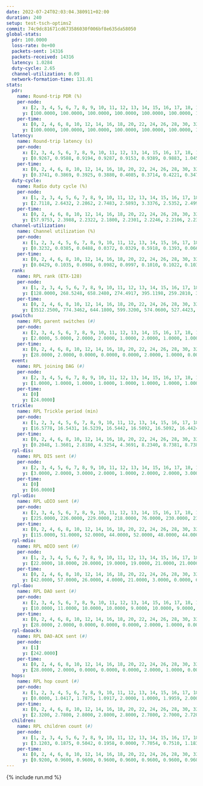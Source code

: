 ```yaml
---
date: 2022-07-24T02:03:04.380911+02:00
duration: 240
setup: test-tsch-optims2
commit: 74c9dc81671cd673586030f006bf8e635da58050
global-stats:
  pdr: 100.0000
  loss-rate: 0e+00
  packets-sent: 14316
  packets-received: 14316
  latency: 1.0284
  duty-cycle: 2.65
  channel-utilization: 0.09
  network-formation-time: 131.01
stats:
  pdr:
    name: Round-trip PDR (%)
    per-node:
      x: [2, 3, 4, 5, 6, 7, 8, 9, 10, 11, 12, 13, 14, 15, 16, 17, 18, 19, 20, 21, 22, 23, 24, 25]
      y: [100.0000, 100.0000, 100.0000, 100.0000, 100.0000, 100.0000, 100.0000, 100.0000, 100.0000, 100.0000, 100.0000, 100.0000, 100.0000, 100.0000, 100.0000, 100.0000, 100.0000, 100.0000, 100.0000, 100.0000, 100.0000, 100.0000, 100.0000, 100.0000]
    per-time:
      x: [0, 2, 4, 6, 8, 10, 12, 14, 16, 18, 20, 22, 24, 26, 28, 30, 32, 34, 36, 38, 40, 42, 44, 46, 48, 50, 52, 54, 56, 58, 60, 62, 64, 66, 68, 70, 72, 74, 76, 78, 80, 82, 84, 86, 88, 90, 92, 94, 96, 98, 100, 102, 104, 106, 108, 110, 112, 114, 116, 118, 120, 122, 124, 126, 128, 130, 132, 134, 136, 138, 140, 142, 144, 146, 148, 150, 152, 154, 156, 158, 160, 162, 164, 166, 168, 170, 172, 174, 176, 178, 180, 182, 184, 186, 188, 190, 192, 194, 196, 198, 200, 202, 204, 206, 208, 210, 212, 214, 216, 218, 220, 222, 224, 226, 228, 230, 232, 234, 236, 238]
      y: [100.0000, 100.0000, 100.0000, 100.0000, 100.0000, 100.0000, 100.0000, 100.0000, 100.0000, 100.0000, 100.0000, 100.0000, 100.0000, 100.0000, 100.0000, 100.0000, 100.0000, 100.0000, 100.0000, 100.0000, 100.0000, 100.0000, 100.0000, 100.0000, 100.0000, 100.0000, 100.0000, 100.0000, 100.0000, 100.0000, 100.0000, 100.0000, 100.0000, 100.0000, 100.0000, 100.0000, 100.0000, 100.0000, 100.0000, 100.0000, 100.0000, 100.0000, 100.0000, 100.0000, 100.0000, 100.0000, 100.0000, 100.0000, 100.0000, 100.0000, 100.0000, 100.0000, 100.0000, 100.0000, 100.0000, 100.0000, 100.0000, 100.0000, 100.0000, 100.0000, 100.0000, 100.0000, 100.0000, 100.0000, 100.0000, 100.0000, 100.0000, 100.0000, 100.0000, 100.0000, 100.0000, 100.0000, 100.0000, 100.0000, 100.0000, 100.0000, 100.0000, 100.0000, 100.0000, 100.0000, 100.0000, 100.0000, 100.0000, 100.0000, 100.0000, 100.0000, 100.0000, 100.0000, 100.0000, 100.0000, 100.0000, 100.0000, 100.0000, 100.0000, 100.0000, 100.0000, 100.0000, 100.0000, 100.0000, 100.0000, 100.0000, 100.0000, 100.0000, 100.0000, 100.0000, 100.0000, 100.0000, 100.0000, 100.0000, 100.0000, 100.0000, 100.0000, 100.0000, 100.0000, 100.0000, 100.0000, 100.0000, 100.0000, 100.0000, 100.0000]
  latency:
    name: Round-trip latency (s)
    per-node:
      x: [2, 3, 4, 5, 6, 7, 8, 9, 10, 11, 12, 13, 14, 15, 16, 17, 18, 19, 20, 21, 22, 23, 24, 25]
      y: [0.9267, 0.9588, 0.9194, 0.9287, 0.9153, 0.9389, 0.9883, 1.0455, 0.9592, 1.0117, 0.9514, 0.9577, 1.1381, 0.9672, 1.0544, 1.0418, 1.0595, 1.0054, 1.1773, 1.1330, 1.0949, 1.2137, 1.1660, 1.1582]
    per-time:
      x: [0, 2, 4, 6, 8, 10, 12, 14, 16, 18, 20, 22, 24, 26, 28, 30, 32, 34, 36, 38, 40, 42, 44, 46, 48, 50, 52, 54, 56, 58, 60, 62, 64, 66, 68, 70, 72, 74, 76, 78, 80, 82, 84, 86, 88, 90, 92, 94, 96, 98, 100, 102, 104, 106, 108, 110, 112, 114, 116, 118, 120, 122, 124, 126, 128, 130, 132, 134, 136, 138, 140, 142, 144, 146, 148, 150, 152, 154, 156, 158, 160, 162, 164, 166, 168, 170, 172, 174, 176, 178, 180, 182, 184, 186, 188, 190, 192, 194, 196, 198, 200, 202, 204, 206, 208, 210, 212, 214, 216, 218, 220, 222, 224, 226, 228, 230, 232, 234, 236, 238]
      y: [0.3741, 0.3869, 0.3925, 0.3880, 0.4085, 0.3714, 0.4221, 0.3473, 0.3756, 0.3867, 0.3748, 0.3384, 0.3825, 0.3729, 0.4045, 0.3709, 0.4487, 0.4244, 0.3842, 0.3590, 0.3882, 0.3760, 0.6444, 0.5958, 0.5118, 0.4888, 0.3917, 0.4046, 0.9870, 1.1133, 0.8913, 0.6466, 0.4751, 0.4814, 0.9908, 1.2867, 1.2630, 1.2337, 0.8984, 0.6005, 1.0421, 1.2809, 1.3057, 1.2762, 1.2937, 1.2543, 1.2369, 1.2976, 1.2867, 1.2997, 1.2931, 1.2807, 1.2964, 1.2926, 1.2796, 1.3009, 1.2894, 1.2734, 1.3082, 1.2868, 1.2850, 1.2545, 1.2736, 1.2830, 1.2748, 1.2765, 1.2774, 1.2765, 1.2748, 1.2777, 1.2554, 1.2876, 1.2496, 1.2713, 1.2690, 1.2867, 1.2409, 1.2667, 1.2888, 1.2671, 1.2703, 1.2583, 1.2495, 1.2561, 1.2482, 1.2351, 1.2600, 1.2624, 1.2855, 1.2549, 1.2741, 1.2663, 1.2731, 1.2680, 1.2581, 1.2384, 1.2742, 1.2509, 1.2632, 1.2666, 1.2705, 1.2767, 1.2642, 1.2534, 1.2544, 1.2321, 1.2597, 1.2574, 1.2406, 1.2764, 1.2389, 1.2479, 1.2500, 1.2392, 1.2466, 1.2479, 1.2504, 1.2617, 1.2509, 1.2252]
  duty-cycle:
    name: Radio duty cycle (%)
    per-node:
      x: [1, 2, 3, 4, 5, 6, 7, 8, 9, 10, 11, 12, 13, 14, 15, 16, 17, 18, 19, 20, 21, 22, 23, 24, 25]
      y: [2.7118, 2.6432, 2.2862, 2.7483, 2.5893, 3.3376, 2.5352, 2.4999, 2.5821, 2.5073, 2.4639, 2.3877, 2.6601, 2.5572, 2.8590, 2.6144, 2.6698, 2.6948, 2.7408, 2.6317, 2.6974, 2.6396, 2.6812, 2.8769, 2.7144]
    per-time:
      x: [0, 2, 4, 6, 8, 10, 12, 14, 16, 18, 20, 22, 24, 26, 28, 30, 32, 34, 36, 38, 40, 42, 44, 46, 48, 50, 52, 54, 56, 58, 60, 62, 64, 66, 68, 70, 72, 74, 76, 78, 80, 82, 84, 86, 88, 90, 92, 94, 96, 98, 100, 102, 104, 106, 108, 110, 112, 114, 116, 118, 120, 122, 124, 126, 128, 130, 132, 134, 136, 138, 140, 142, 144, 146, 148, 150, 152, 154, 156, 158, 160, 162, 164, 166, 168, 170, 172, 174, 176, 178, 180, 182, 184, 186, 188, 190, 192, 194, 196, 198, 200, 202, 204, 206, 208, 210, 212, 214, 216, 218, 220, 222, 224, 226, 228, 230, 232, 234, 236, 238, 240]
      y: [57.9753, 2.3988, 2.2322, 2.1800, 2.2301, 2.2246, 2.2106, 2.2317, 2.2090, 2.2212, 2.2008, 2.2000, 2.1823, 2.1883, 2.2224, 2.2468, 2.2130, 2.2346, 2.2086, 2.1875, 2.1925, 2.1927, 2.1323, 2.2158, 2.1947, 2.2151, 2.1903, 2.1961, 2.1815, 2.2075, 2.1892, 2.2148, 2.1893, 2.1953, 2.1437, 2.1912, 2.1924, 2.1805, 2.1876, 2.1933, 2.1920, 2.1986, 2.1782, 2.2273, 2.1801, 2.1896, 2.1779, 2.1882, 2.1852, 2.1866, 2.1854, 2.1703, 2.1808, 2.1862, 2.1782, 2.1819, 2.1891, 2.1864, 2.1907, 2.1530, 2.1929, 2.1918, 2.1791, 2.1688, 2.1822, 2.1772, 2.1787, 2.1829, 2.1240, 2.1835, 2.1904, 2.1776, 2.1829, 2.1596, 2.1832, 2.1819, 2.2009, 2.1927, 2.1783, 2.1921, 2.1822, 2.1901, 2.1751, 2.1799, 2.1808, 2.1839, 2.1801, 2.1793, 2.1797, 2.1203, 2.1783, 2.1895, 2.1892, 2.1919, 2.1896, 2.1859, 2.1857, 2.1824, 2.1743, 2.1853, 2.1894, 2.1931, 2.1921, 2.1854, 2.1922, 2.1833, 2.1586, 2.1943, 2.1886, 2.1687, 2.1823, 2.1854, 2.1906, 2.1862, 2.1891, 2.1862, 2.1853, 2.1752, 2.1868, 2.1958, 2.2074]
  channel-utilization:
    name: Channel utilization (%)
    per-node:
      x: [1, 2, 3, 4, 5, 6, 7, 8, 9, 10, 11, 12, 13, 14, 15, 16, 17, 18, 19, 20, 21, 22, 23, 24, 25]
      y: [0.3232, 0.0385, 0.0488, 0.0372, 0.0329, 0.5918, 0.1393, 0.0668, 0.0324, 0.0330, 0.0380, 0.0651, 0.0644, 0.0346, 0.2022, 0.0491, 0.0348, 0.1310, 0.0622, 0.0330, 0.0352, 0.0486, 0.0334, 0.0340, 0.0320]
    per-time:
      x: [0, 2, 4, 6, 8, 10, 12, 14, 16, 18, 20, 22, 24, 26, 28, 30, 32, 34, 36, 38, 40, 42, 44, 46, 48, 50, 52, 54, 56, 58, 60, 62, 64, 66, 68, 70, 72, 74, 76, 78, 80, 82, 84, 86, 88, 90, 92, 94, 96, 98, 100, 102, 104, 106, 108, 110, 112, 114, 116, 118, 120, 122, 124, 126, 128, 130, 132, 134, 136, 138, 140, 142, 144, 146, 148, 150, 152, 154, 156, 158, 160, 162, 164, 166, 168, 170, 172, 174, 176, 178, 180, 182, 184, 186, 188, 190, 192, 194, 196, 198, 200, 202, 204, 206, 208, 210, 212, 214, 216, 218, 220, 222, 224, 226, 228, 230, 232, 234, 236, 238, 240]
      y: [0.0429, 0.1035, 0.0986, 0.0982, 0.0997, 0.1010, 0.1022, 0.1033, 0.0942, 0.1007, 0.0937, 0.0950, 0.0868, 0.0900, 0.1013, 0.1075, 0.0972, 0.1050, 0.0970, 0.0904, 0.0924, 0.0906, 0.0812, 0.0962, 0.0904, 0.0978, 0.0909, 0.0932, 0.0876, 0.0958, 0.0913, 0.0963, 0.0903, 0.0924, 0.0854, 0.0893, 0.0910, 0.0861, 0.0885, 0.0912, 0.0890, 0.0914, 0.0845, 0.1021, 0.0859, 0.0891, 0.0863, 0.0897, 0.0880, 0.0888, 0.0881, 0.0826, 0.0883, 0.0886, 0.0873, 0.0897, 0.0886, 0.0909, 0.0877, 0.0921, 0.0896, 0.0895, 0.0884, 0.0824, 0.0880, 0.0857, 0.0854, 0.0862, 0.0783, 0.0849, 0.0902, 0.0872, 0.0886, 0.0809, 0.0888, 0.0872, 0.0909, 0.0925, 0.0845, 0.0924, 0.0887, 0.0916, 0.0843, 0.0878, 0.0835, 0.0864, 0.0865, 0.0855, 0.0873, 0.0770, 0.0884, 0.0905, 0.0900, 0.0899, 0.0900, 0.0883, 0.0875, 0.0873, 0.0857, 0.0885, 0.0918, 0.0918, 0.0904, 0.0890, 0.0901, 0.0863, 0.0783, 0.0911, 0.0897, 0.0830, 0.0868, 0.0875, 0.0899, 0.0874, 0.0876, 0.0891, 0.0892, 0.0848, 0.0874, 0.0937, 0.0998]
  rank:
    name: RPL rank (ETX-128)
    per-node:
      x: [1, 2, 3, 4, 5, 6, 7, 8, 9, 10, 11, 12, 13, 14, 15, 16, 17, 18, 19, 20, 21, 22, 23, 24, 25]
      y: [128.0000, 268.5248, 658.2480, 274.4917, 395.1198, 259.2810, 397.7119, 394.0539, 536.2531, 423.0041, 452.3693, 388.0290, 457.6116, 580.8816, 430.2521, 595.2379, 541.5473, 562.1322, 580.1660, 694.7686, 706.5244, 617.7314, 735.1240, 707.2510, 1025.5894]
    per-time:
      x: [0, 2, 4, 6, 8, 10, 12, 14, 16, 18, 20, 22, 24, 26, 28, 30, 32, 34, 36, 38, 40, 42, 44, 46, 48, 50, 52, 54, 56, 58, 60, 62, 64, 66, 68, 70, 72, 74, 76, 78, 80, 82, 84, 86, 88, 90, 92, 94, 96, 98, 100, 102, 104, 106, 108, 110, 112, 114, 116, 118, 120, 122, 124, 126, 128, 130, 132, 134, 136, 138, 140, 142, 144, 146, 148, 150, 152, 154, 156, 158, 160, 162, 164, 166, 168, 170, 172, 174, 176, 178, 180, 182, 184, 186, 188, 190, 192, 194, 196, 198, 200, 202, 204, 206, 208, 210, 212, 214, 216, 218, 220, 222, 224, 226, 228, 230, 232, 234, 236, 238, 240]
      y: [3512.2500, 774.3462, 644.1800, 599.3200, 574.0600, 527.4423, 532.9216, 541.2600, 547.8800, 534.6000, 547.6600, 558.4200, 555.7843, 540.8600, 540.1000, 550.6667, 533.4423, 511.5490, 501.3000, 503.1600, 498.2353, 497.4038, 488.4400, 481.8000, 479.3200, 485.7200, 483.5800, 485.1765, 482.5800, 489.3800, 485.6000, 491.8235, 489.2600, 490.0400, 485.5000, 489.9000, 490.6154, 484.9000, 484.9600, 483.7200, 482.9800, 483.2000, 478.5882, 478.8627, 474.0600, 475.6200, 472.7400, 472.4314, 473.5472, 475.0400, 483.7059, 479.7800, 483.9200, 483.5000, 484.6863, 483.4314, 482.3000, 479.4400, 480.7000, 482.6200, 483.2885, 482.1200, 481.9000, 481.9400, 479.0600, 478.8431, 476.0000, 475.5600, 470.2353, 481.7200, 486.6275, 481.9200, 485.9600, 490.2692, 478.5098, 470.8400, 479.2200, 479.2600, 472.2600, 471.2000, 475.6538, 456.9216, 454.1400, 453.8000, 451.6600, 451.6800, 451.4600, 452.8200, 452.7000, 451.7647, 452.2800, 449.8600, 453.8431, 451.2800, 454.0200, 454.4200, 455.1600, 454.0980, 456.1800, 452.8200, 453.6200, 456.2600, 456.0400, 455.8600, 461.7600, 460.3000, 462.6538, 459.0600, 461.4706, 453.9400, 457.2400, 455.5200, 455.7400, 459.7400, 459.7800, 460.5000, 460.1600, 456.3200, 454.8800, 456.1961, 451.6800]
  pswitch:
    name: RPL parent switches (#)
    per-node:
      x: [2, 3, 4, 5, 6, 7, 8, 9, 10, 11, 12, 13, 14, 15, 16, 17, 18, 19, 20, 21, 22, 23, 24, 25]
      y: [2.0000, 5.0000, 2.0000, 2.0000, 1.0000, 2.0000, 1.0000, 1.0000, 2.0000, 1.0000, 1.0000, 2.0000, 5.0000, 2.0000, 8.0000, 3.0000, 2.0000, 1.0000, 2.0000, 6.0000, 2.0000, 10.0000, 4.0000, 6.0000]
    per-time:
      x: [0, 2, 4, 6, 8, 10, 12, 14, 16, 18, 20, 22, 24, 26, 28, 30, 32, 34, 36, 38, 40, 42, 44, 46, 48, 50, 52, 54, 56, 58, 60, 62, 64, 66, 68, 70, 72, 74, 76, 78, 80, 82, 84, 86, 88, 90, 92, 94, 96, 98, 100, 102, 104, 106, 108, 110, 112, 114, 116, 118, 120, 122, 124, 126, 128, 130, 132, 134, 136, 138, 140, 142, 144, 146, 148, 150, 152, 154, 156, 158, 160, 162, 164, 166, 168, 170, 172, 174, 176, 178, 180, 182, 184, 186, 188, 190, 192, 194, 196, 198, 200, 202, 204, 206, 208, 210, 212, 214, 216, 218, 220, 222, 224, 226, 228, 230, 232, 234, 236, 238]
      y: [28.0000, 2.0000, 0.0000, 0.0000, 0.0000, 2.0000, 1.0000, 0.0000, 0.0000, 0.0000, 0.0000, 0.0000, 1.0000, 0.0000, 0.0000, 1.0000, 2.0000, 1.0000, 0.0000, 0.0000, 1.0000, 2.0000, 0.0000, 0.0000, 0.0000, 0.0000, 0.0000, 1.0000, 0.0000, 0.0000, 0.0000, 1.0000, 0.0000, 0.0000, 0.0000, 0.0000, 2.0000, 0.0000, 0.0000, 0.0000, 0.0000, 0.0000, 1.0000, 1.0000, 0.0000, 0.0000, 0.0000, 1.0000, 3.0000, 0.0000, 1.0000, 0.0000, 0.0000, 0.0000, 1.0000, 1.0000, 0.0000, 0.0000, 0.0000, 0.0000, 2.0000, 0.0000, 0.0000, 0.0000, 0.0000, 1.0000, 1.0000, 0.0000, 1.0000, 0.0000, 1.0000, 0.0000, 0.0000, 2.0000, 1.0000, 0.0000, 0.0000, 0.0000, 0.0000, 0.0000, 2.0000, 1.0000, 0.0000, 0.0000, 0.0000, 0.0000, 0.0000, 0.0000, 0.0000, 1.0000, 0.0000, 0.0000, 1.0000, 0.0000, 0.0000, 0.0000, 0.0000, 1.0000, 0.0000, 0.0000, 0.0000, 0.0000, 0.0000, 0.0000, 0.0000, 0.0000, 2.0000, 0.0000, 1.0000, 0.0000, 0.0000, 0.0000, 0.0000, 0.0000, 0.0000, 0.0000, 0.0000, 0.0000, 0.0000, 1.0000]
  event:
    name: RPL joining DAG (#)
    per-node:
      x: [2, 3, 4, 5, 6, 7, 8, 9, 10, 11, 12, 13, 14, 15, 16, 17, 18, 19, 20, 21, 22, 23, 24, 25]
      y: [1.0000, 1.0000, 1.0000, 1.0000, 1.0000, 1.0000, 1.0000, 1.0000, 1.0000, 1.0000, 1.0000, 1.0000, 1.0000, 1.0000, 1.0000, 1.0000, 1.0000, 1.0000, 1.0000, 1.0000, 1.0000, 1.0000, 1.0000, 1.0000]
    per-time:
      x: [0]
      y: [24.0000]
  trickle:
    name: RPL Trickle period (min)
    per-node:
      x: [1, 2, 3, 4, 5, 6, 7, 8, 9, 10, 11, 12, 13, 14, 15, 16, 17, 18, 19, 20, 21, 22, 23, 24, 25]
      y: [16.5778, 16.5431, 16.5239, 16.5442, 16.5092, 16.5092, 16.4424, 16.5766, 16.5766, 16.5803, 16.5766, 16.5766, 16.5792, 16.3851, 16.5341, 16.4875, 16.5829, 16.5273, 16.5755, 16.5104, 16.5483, 16.5092, 16.4353, 16.5840, 16.4362]
    per-time:
      x: [0, 2, 4, 6, 8, 10, 12, 14, 16, 18, 20, 22, 24, 26, 28, 30, 32, 34, 36, 38, 40, 42, 44, 46, 48, 50, 52, 54, 56, 58, 60, 62, 64, 66, 68, 70, 72, 74, 76, 78, 80, 82, 84, 86, 88, 90, 92, 94, 96, 98, 100, 102, 104, 106, 108, 110, 112, 114, 116, 118, 120, 122, 124, 126, 128, 130, 132, 134, 136, 138, 140, 142, 144, 146, 148, 150, 152, 154, 156, 158, 160, 162, 164, 166, 168, 170, 172, 174, 176, 178, 180, 182, 184, 186, 188, 190, 192, 194, 196, 198, 200, 202, 204, 206, 208, 210, 212, 214, 216, 218, 220, 222, 224, 226, 228, 230, 232, 234, 236, 238, 240]
      y: [0.2048, 1.3601, 2.8180, 4.3254, 4.3691, 8.2340, 8.7381, 8.7381, 8.7381, 15.3791, 17.4763, 17.4763, 17.4763, 17.4763, 17.4763, 17.4763, 17.4763, 17.4763, 17.4763, 17.4763, 17.4763, 17.4763, 17.4763, 17.4763, 17.4763, 17.4763, 17.4763, 17.4763, 17.4763, 17.4763, 17.4763, 17.4763, 17.4763, 17.4763, 17.4763, 17.4763, 17.4763, 17.4763, 17.4763, 17.4763, 17.4763, 17.4763, 17.4763, 17.4763, 17.4763, 17.4763, 17.4763, 17.4763, 17.4763, 17.4763, 17.4763, 17.4763, 17.4763, 17.4763, 17.4763, 17.4763, 17.4763, 17.4763, 17.4763, 17.4763, 17.4763, 17.4763, 17.4763, 17.4763, 17.4763, 17.4763, 17.4763, 17.4763, 17.4763, 17.4763, 17.4763, 17.4763, 17.4763, 17.4763, 17.4763, 17.4763, 17.4763, 17.4763, 17.4763, 17.4763, 17.4763, 17.4763, 17.4763, 17.4763, 17.4763, 17.4763, 17.4763, 17.4763, 17.4763, 17.4763, 17.4763, 17.4763, 17.4763, 17.4763, 17.4763, 17.4763, 17.4763, 17.4763, 17.4763, 17.4763, 17.4763, 17.4763, 17.4763, 17.4763, 17.4763, 17.4763, 17.4763, 17.4763, 17.4763, 17.4763, 17.4763, 17.4763, 17.4763, 17.4763, 17.4763, 17.4763, 17.4763, 17.4763, 17.4763, 17.4763, 17.4763]
  rpl-dis:
    name: RPL DIS sent (#)
    per-node:
      x: [2, 3, 4, 5, 6, 7, 8, 9, 10, 11, 12, 13, 14, 15, 16, 17, 18, 19, 20, 21, 22, 23, 24, 25]
      y: [3.0000, 2.0000, 3.0000, 2.0000, 1.0000, 2.0000, 2.0000, 3.0000, 3.0000, 2.0000, 2.0000, 3.0000, 3.0000, 2.0000, 2.0000, 4.0000, 2.0000, 4.0000, 3.0000, 4.0000, 3.0000, 3.0000, 3.0000, 5.0000]
    per-time:
      x: [0]
      y: [66.0000]
  rpl-udio:
    name: RPL uDIO sent (#)
    per-node:
      x: [2, 3, 4, 5, 6, 7, 8, 9, 10, 11, 12, 13, 14, 15, 16, 17, 18, 19, 20, 21, 22, 23, 24, 25]
      y: [225.0000, 226.0000, 229.0000, 218.0000, 76.0000, 230.0000, 234.0000, 229.0000, 227.0000, 230.0000, 210.0000, 205.0000, 230.0000, 150.0000, 225.0000, 243.0000, 165.0000, 200.0000, 227.0000, 248.0000, 227.0000, 229.0000, 218.0000, 186.0000]
    per-time:
      x: [0, 2, 4, 6, 8, 10, 12, 14, 16, 18, 20, 22, 24, 26, 28, 30, 32, 34, 36, 38, 40, 42, 44, 46, 48, 50, 52, 54, 56, 58, 60, 62, 64, 66, 68, 70, 72, 74, 76, 78, 80, 82, 84, 86, 88, 90, 92, 94, 96, 98, 100, 102, 104, 106, 108, 110, 112, 114, 116, 118, 120, 122, 124, 126, 128, 130, 132, 134, 136, 138, 140, 142, 144, 146, 148, 150, 152, 154, 156, 158, 160, 162, 164, 166, 168, 170, 172, 174, 176, 178, 180, 182, 184, 186, 188, 190, 192, 194, 196, 198, 200, 202, 204, 206, 208, 210, 212, 214, 216, 218, 220, 222, 224, 226, 228, 230, 232, 234, 236, 238, 240]
      y: [115.0000, 51.0000, 52.0000, 44.0000, 52.0000, 48.0000, 44.0000, 50.0000, 51.0000, 50.0000, 41.0000, 48.0000, 34.0000, 37.0000, 42.0000, 49.0000, 50.0000, 47.0000, 42.0000, 35.0000, 28.0000, 26.0000, 52.0000, 48.0000, 39.0000, 53.0000, 40.0000, 39.0000, 34.0000, 34.0000, 47.0000, 47.0000, 44.0000, 43.0000, 43.0000, 39.0000, 34.0000, 45.0000, 45.0000, 46.0000, 46.0000, 40.0000, 40.0000, 40.0000, 43.0000, 49.0000, 46.0000, 46.0000, 37.0000, 43.0000, 35.0000, 38.0000, 44.0000, 47.0000, 43.0000, 36.0000, 40.0000, 35.0000, 43.0000, 46.0000, 50.0000, 44.0000, 35.0000, 40.0000, 28.0000, 35.0000, 36.0000, 47.0000, 44.0000, 47.0000, 44.0000, 42.0000, 32.0000, 37.0000, 39.0000, 45.0000, 52.0000, 43.0000, 36.0000, 35.0000, 35.0000, 37.0000, 44.0000, 46.0000, 44.0000, 38.0000, 40.0000, 33.0000, 41.0000, 44.0000, 50.0000, 48.0000, 45.0000, 44.0000, 33.0000, 36.0000, 37.0000, 48.0000, 42.0000, 46.0000, 40.0000, 31.0000, 34.0000, 43.0000, 41.0000, 47.0000, 46.0000, 41.0000, 40.0000, 33.0000, 29.0000, 36.0000, 44.0000, 51.0000, 46.0000, 49.0000, 32.0000, 33.0000, 34.0000, 43.0000, 7.0000]
  rpl-mdio:
    name: RPL mDIO sent (#)
    per-node:
      x: [1, 2, 3, 4, 5, 6, 7, 8, 9, 10, 11, 12, 13, 14, 15, 16, 17, 18, 19, 20, 21, 22, 23, 24, 25]
      y: [22.0000, 18.0000, 20.0000, 19.0000, 19.0000, 21.0000, 21.0000, 20.0000, 18.0000, 18.0000, 20.0000, 19.0000, 18.0000, 21.0000, 20.0000, 19.0000, 19.0000, 20.0000, 18.0000, 21.0000, 18.0000, 21.0000, 21.0000, 20.0000, 19.0000]
    per-time:
      x: [0, 2, 4, 6, 8, 10, 12, 14, 16, 18, 20, 22, 24, 26, 28, 30, 32, 34, 36, 38, 40, 42, 44, 46, 48, 50, 52, 54, 56, 58, 60, 62, 64, 66, 68, 70, 72, 74, 76, 78, 80, 82, 84, 86, 88, 90, 92, 94, 96, 98, 100, 102, 104, 106, 108, 110, 112, 114, 116, 118, 120, 122, 124, 126, 128, 130, 132, 134, 136, 138, 140, 142, 144, 146, 148, 150, 152, 154, 156, 158, 160, 162, 164, 166, 168, 170, 172, 174, 176, 178, 180, 182, 184, 186, 188, 190, 192, 194, 196, 198, 200, 202, 204, 206, 208, 210, 212, 214, 216, 218, 220, 222, 224, 226, 228, 230, 232, 234, 236, 238, 240]
      y: [42.0000, 57.0000, 26.0000, 4.0000, 21.0000, 3.0000, 0.0000, 6.0000, 14.0000, 5.0000, 0.0000, 0.0000, 0.0000, 2.0000, 8.0000, 5.0000, 5.0000, 3.0000, 2.0000, 0.0000, 0.0000, 0.0000, 2.0000, 8.0000, 4.0000, 7.0000, 3.0000, 1.0000, 0.0000, 0.0000, 0.0000, 8.0000, 3.0000, 6.0000, 6.0000, 2.0000, 0.0000, 0.0000, 0.0000, 0.0000, 7.0000, 6.0000, 3.0000, 8.0000, 1.0000, 0.0000, 0.0000, 0.0000, 1.0000, 7.0000, 8.0000, 4.0000, 5.0000, 0.0000, 0.0000, 0.0000, 0.0000, 3.0000, 10.0000, 3.0000, 3.0000, 5.0000, 1.0000, 0.0000, 0.0000, 0.0000, 6.0000, 4.0000, 8.0000, 4.0000, 3.0000, 0.0000, 0.0000, 0.0000, 0.0000, 4.0000, 7.0000, 5.0000, 8.0000, 1.0000, 0.0000, 0.0000, 0.0000, 3.0000, 6.0000, 6.0000, 4.0000, 6.0000, 0.0000, 0.0000, 0.0000, 0.0000, 5.0000, 7.0000, 4.0000, 4.0000, 5.0000, 0.0000, 0.0000, 0.0000, 0.0000, 2.0000, 4.0000, 7.0000, 10.0000, 2.0000, 0.0000, 0.0000, 0.0000, 1.0000, 0.0000, 8.0000, 7.0000, 5.0000, 4.0000, 0.0000, 0.0000, 0.0000, 3.0000, 7.0000, 2.0000]
  rpl-dao:
    name: RPL DAO sent (#)
    per-node:
      x: [2, 3, 4, 5, 6, 7, 8, 9, 10, 11, 12, 13, 14, 15, 16, 17, 18, 19, 20, 21, 22, 23, 24, 25]
      y: [10.0000, 11.0000, 10.0000, 10.0000, 9.0000, 10.0000, 9.0000, 9.0000, 9.0000, 9.0000, 9.0000, 10.0000, 11.0000, 10.0000, 14.0000, 9.0000, 9.0000, 9.0000, 9.0000, 11.0000, 10.0000, 13.0000, 10.0000, 12.0000]
    per-time:
      x: [0, 2, 4, 6, 8, 10, 12, 14, 16, 18, 20, 22, 24, 26, 28, 30, 32, 34, 36, 38, 40, 42, 44, 46, 48, 50, 52, 54, 56, 58, 60, 62, 64, 66, 68, 70, 72, 74, 76, 78, 80, 82, 84, 86, 88, 90, 92, 94, 96, 98, 100, 102, 104, 106, 108, 110, 112, 114, 116, 118, 120, 122, 124, 126, 128, 130, 132, 134, 136, 138, 140, 142, 144, 146, 148, 150, 152, 154, 156, 158, 160, 162, 164, 166, 168, 170, 172, 174, 176, 178, 180, 182, 184, 186, 188, 190, 192, 194, 196, 198, 200, 202, 204, 206, 208, 210, 212, 214, 216, 218, 220, 222, 224, 226, 228, 230, 232, 234, 236, 238]
      y: [28.0000, 2.0000, 0.0000, 0.0000, 0.0000, 2.0000, 1.0000, 0.0000, 0.0000, 0.0000, 0.0000, 0.0000, 1.0000, 0.0000, 19.0000, 2.0000, 2.0000, 1.0000, 0.0000, 2.0000, 1.0000, 2.0000, 0.0000, 0.0000, 0.0000, 0.0000, 1.0000, 1.0000, 11.0000, 4.0000, 2.0000, 2.0000, 0.0000, 0.0000, 3.0000, 1.0000, 2.0000, 0.0000, 0.0000, 0.0000, 0.0000, 1.0000, 7.0000, 9.0000, 1.0000, 1.0000, 0.0000, 1.0000, 6.0000, 1.0000, 1.0000, 0.0000, 0.0000, 0.0000, 1.0000, 2.0000, 2.0000, 10.0000, 0.0000, 1.0000, 2.0000, 1.0000, 4.0000, 1.0000, 1.0000, 2.0000, 1.0000, 0.0000, 1.0000, 2.0000, 1.0000, 8.0000, 1.0000, 2.0000, 2.0000, 1.0000, 2.0000, 2.0000, 1.0000, 2.0000, 2.0000, 2.0000, 1.0000, 0.0000, 0.0000, 8.0000, 1.0000, 0.0000, 2.0000, 2.0000, 1.0000, 3.0000, 2.0000, 2.0000, 1.0000, 1.0000, 2.0000, 1.0000, 0.0000, 5.0000, 4.0000, 0.0000, 2.0000, 1.0000, 0.0000, 3.0000, 2.0000, 2.0000, 2.0000, 1.0000, 0.0000, 2.0000, 0.0000, 3.0000, 5.0000, 1.0000, 1.0000, 2.0000, 0.0000, 4.0000]
  rpl-daoack:
    name: RPL DAO-ACK sent (#)
    per-node:
      x: [1]
      y: [242.0000]
    per-time:
      x: [0, 2, 4, 6, 8, 10, 12, 14, 16, 18, 20, 22, 24, 26, 28, 30, 32, 34, 36, 38, 40, 42, 44, 46, 48, 50, 52, 54, 56, 58, 60, 62, 64, 66, 68, 70, 72, 74, 76, 78, 80, 82, 84, 86, 88, 90, 92, 94, 96, 98, 100, 102, 104, 106, 108, 110, 112, 114, 116, 118, 120, 122, 124, 126, 128, 130, 132, 134, 136, 138, 140, 142, 144, 146, 148, 150, 152, 154, 156, 158, 160, 162, 164, 166, 168, 170, 172, 174, 176, 178, 180, 182, 184, 186, 188, 190, 192, 194, 196, 198, 200, 202, 204, 206, 208, 210, 212, 214, 216, 218, 220, 222, 224, 226, 228, 230, 232, 234, 236, 238]
      y: [28.0000, 2.0000, 0.0000, 0.0000, 0.0000, 2.0000, 1.0000, 0.0000, 0.0000, 0.0000, 0.0000, 0.0000, 1.0000, 0.0000, 19.0000, 2.0000, 2.0000, 1.0000, 0.0000, 2.0000, 1.0000, 2.0000, 0.0000, 0.0000, 0.0000, 0.0000, 1.0000, 1.0000, 11.0000, 4.0000, 2.0000, 2.0000, 0.0000, 0.0000, 3.0000, 1.0000, 2.0000, 0.0000, 0.0000, 0.0000, 0.0000, 1.0000, 7.0000, 9.0000, 1.0000, 1.0000, 0.0000, 1.0000, 6.0000, 1.0000, 1.0000, 0.0000, 0.0000, 0.0000, 1.0000, 2.0000, 2.0000, 10.0000, 0.0000, 1.0000, 2.0000, 1.0000, 4.0000, 1.0000, 1.0000, 2.0000, 1.0000, 0.0000, 1.0000, 2.0000, 1.0000, 8.0000, 1.0000, 2.0000, 2.0000, 1.0000, 2.0000, 2.0000, 1.0000, 2.0000, 2.0000, 2.0000, 1.0000, 0.0000, 0.0000, 8.0000, 1.0000, 0.0000, 2.0000, 2.0000, 1.0000, 3.0000, 2.0000, 2.0000, 1.0000, 1.0000, 2.0000, 1.0000, 0.0000, 5.0000, 4.0000, 0.0000, 2.0000, 1.0000, 0.0000, 3.0000, 2.0000, 2.0000, 2.0000, 1.0000, 0.0000, 2.0000, 0.0000, 3.0000, 5.0000, 1.0000, 1.0000, 2.0000, 0.0000, 4.0000]
  hops:
    name: RPL hop count (#)
    per-node:
      x: [1, 2, 3, 4, 5, 6, 7, 8, 9, 10, 11, 12, 13, 14, 15, 16, 17, 18, 19, 20, 21, 22, 23, 24, 25]
      y: [0.0000, 1.0417, 1.7875, 1.0917, 2.0000, 1.0000, 1.9959, 2.0000, 3.0000, 2.1750, 2.0000, 2.0000, 2.5000, 3.1583, 2.1667, 3.0125, 2.9458, 3.0000, 3.1667, 4.0000, 3.8745, 3.2583, 4.1292, 4.0000, 4.1088]
    per-time:
      x: [0, 2, 4, 6, 8, 10, 12, 14, 16, 18, 20, 22, 24, 26, 28, 30, 32, 34, 36, 38, 40, 42, 44, 46, 48, 50, 52, 54, 56, 58, 60, 62, 64, 66, 68, 70, 72, 74, 76, 78, 80, 82, 84, 86, 88, 90, 92, 94, 96, 98, 100, 102, 104, 106, 108, 110, 112, 114, 116, 118, 120, 122, 124, 126, 128, 130, 132, 134, 136, 138, 140, 142, 144, 146, 148, 150, 152, 154, 156, 158, 160, 162, 164, 166, 168, 170, 172, 174, 176, 178, 180, 182, 184, 186, 188, 190, 192, 194, 196, 198, 200, 202, 204, 206, 208, 210, 212, 214, 216, 218, 220, 222, 224, 226, 228, 230, 232, 234, 236, 238, 240]
      y: [2.3200, 2.7800, 2.8000, 2.8000, 2.8000, 2.7800, 2.7000, 2.7200, 2.7200, 2.7200, 2.7200, 2.7200, 2.7000, 2.6800, 2.6800, 2.6800, 2.7600, 2.7600, 2.7600, 2.7600, 2.7000, 2.6200, 2.6000, 2.6000, 2.6000, 2.6000, 2.6000, 2.5800, 2.5600, 2.5600, 2.5600, 2.5400, 2.5200, 2.5200, 2.5200, 2.5200, 2.5400, 2.5600, 2.5600, 2.5600, 2.5600, 2.5600, 2.5600, 2.5200, 2.5200, 2.5200, 2.5200, 2.5200, 2.5200, 2.4400, 2.4400, 2.4400, 2.4400, 2.4400, 2.4400, 2.4600, 2.4800, 2.4800, 2.4800, 2.4800, 2.4600, 2.4400, 2.4400, 2.4400, 2.4400, 2.4400, 2.4400, 2.4800, 2.4800, 2.4800, 2.4800, 2.4800, 2.4800, 2.4800, 2.5200, 2.5200, 2.5200, 2.5200, 2.5200, 2.5200, 2.5200, 2.4800, 2.4800, 2.4800, 2.4800, 2.4800, 2.4800, 2.4800, 2.4800, 2.4600, 2.4400, 2.4400, 2.4400, 2.4400, 2.4400, 2.4400, 2.4400, 2.4800, 2.4800, 2.4800, 2.4800, 2.4800, 2.4800, 2.4800, 2.4800, 2.4800, 2.4800, 2.4800, 2.4800, 2.4800, 2.4800, 2.4800, 2.4800, 2.4800, 2.4800, 2.4800, 2.4800, 2.4800, 2.4800, 2.4800, 2.4800]
  children:
    name: RPL children count (#)
    per-node:
      x: [1, 2, 3, 4, 5, 6, 7, 8, 9, 10, 11, 12, 13, 14, 15, 16, 17, 18, 19, 20, 21, 22, 23, 24, 25]
      y: [3.1203, 0.1875, 0.5042, 0.1958, 0.0000, 7.7054, 0.7510, 1.1833, 0.0000, 0.0000, 0.0875, 0.9583, 0.9125, 0.0000, 3.0500, 0.4542, 0.0458, 3.0875, 1.0583, 0.0167, 0.0460, 0.4750, 0.0583, 0.0502, 0.0000]
    per-time:
      x: [0, 2, 4, 6, 8, 10, 12, 14, 16, 18, 20, 22, 24, 26, 28, 30, 32, 34, 36, 38, 40, 42, 44, 46, 48, 50, 52, 54, 56, 58, 60, 62, 64, 66, 68, 70, 72, 74, 76, 78, 80, 82, 84, 86, 88, 90, 92, 94, 96, 98, 100, 102, 104, 106, 108, 110, 112, 114, 116, 118, 120, 122, 124, 126, 128, 130, 132, 134, 136, 138, 140, 142, 144, 146, 148, 150, 152, 154, 156, 158, 160, 162, 164, 166, 168, 170, 172, 174, 176, 178, 180, 182, 184, 186, 188, 190, 192, 194, 196, 198, 200, 202, 204, 206, 208, 210, 212, 214, 216, 218, 220, 222, 224, 226, 228, 230, 232, 234, 236, 238, 240]
      y: [0.9200, 0.9600, 0.9600, 0.9600, 0.9600, 0.9600, 0.9600, 0.9600, 0.9600, 0.9600, 0.9600, 0.9600, 0.9600, 0.9600, 0.9600, 0.9600, 0.9600, 0.9600, 0.9600, 0.9600, 0.9600, 0.9600, 0.9600, 0.9600, 0.9600, 0.9600, 0.9600, 0.9600, 0.9600, 0.9600, 0.9600, 0.9600, 0.9600, 0.9600, 0.9600, 0.9600, 0.9600, 0.9600, 0.9600, 0.9600, 0.9600, 0.9600, 0.9600, 0.9600, 0.9600, 0.9600, 0.9600, 0.9600, 0.9600, 0.9600, 0.9600, 0.9600, 0.9600, 0.9600, 0.9600, 0.9600, 0.9600, 0.9600, 0.9600, 0.9600, 0.9600, 0.9600, 0.9600, 0.9600, 0.9600, 0.9600, 0.9600, 0.9600, 0.9600, 0.9600, 0.9600, 0.9600, 0.9600, 0.9600, 0.9600, 0.9600, 0.9600, 0.9600, 0.9600, 0.9600, 0.9600, 0.9600, 0.9600, 0.9600, 0.9600, 0.9600, 0.9600, 0.9600, 0.9600, 0.9600, 0.9600, 0.9600, 0.9600, 0.9600, 0.9600, 0.9600, 0.9600, 0.9600, 0.9600, 0.9600, 0.9600, 0.9600, 0.9600, 0.9600, 0.9600, 0.9600, 0.9600, 0.9600, 0.9600, 0.9600, 0.9600, 0.9600, 0.9600, 0.9600, 0.9600, 0.9600, 0.9600, 0.9600, 0.9600, 0.9600, 0.9600]
---
```


{% include run.md %}
